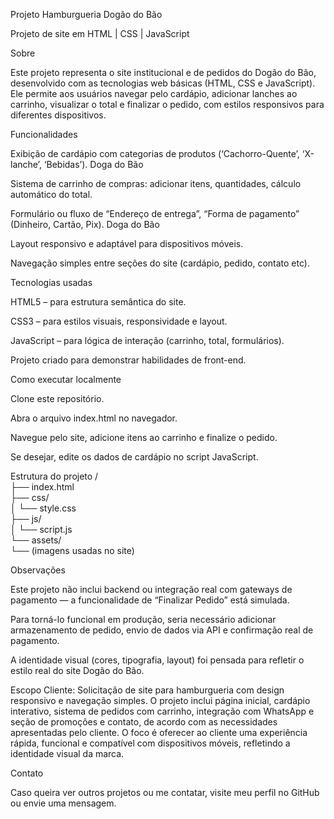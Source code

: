 Projeto Hamburgueria Dogão do Bão

Projeto de site em HTML | CSS | JavaScript

Sobre

Este projeto representa o site institucional e de pedidos do Dogão do Bão, desenvolvido com as tecnologias web básicas (HTML, CSS e JavaScript). Ele permite aos usuários navegar pelo cardápio, adicionar lanches ao carrinho, visualizar o total e finalizar o pedido, com estilos responsivos para diferentes dispositivos.

Funcionalidades

Exibição de cardápio com categorias de produtos (‘Cachorro-Quente’, ‘X-lanche’, ‘Bebidas’). 
Doga do Bão

Sistema de carrinho de compras: adicionar itens, quantidades, cálculo automático do total.

Formulário ou fluxo de “Endereço de entrega”, “Forma de pagamento” (Dinheiro, Cartão, Pix). 
Doga do Bão

Layout responsivo e adaptável para dispositivos móveis.

Navegação simples entre seções do site (cardápio, pedido, contato etc).

Tecnologias usadas

HTML5 – para estrutura semântica do site.

CSS3 – para estilos visuais, responsividade e layout.

JavaScript – para lógica de interação (carrinho, total, formulários).

Projeto criado para demonstrar habilidades de front-end.

Como executar localmente

Clone este repositório.

Abra o arquivo index.html no navegador.

Navegue pelo site, adicione itens ao carrinho e finalize o pedido.

Se desejar, edite os dados de cardápio no script JavaScript.

Estrutura do projeto
/  
├── index.html  
├── css/  
│   └── style.css  
├── js/  
│   └── script.js  
└── assets/  
    └── (imagens usadas no site)  

Observações

Este projeto não inclui backend ou integração real com gateways de pagamento — a funcionalidade de “Finalizar Pedido” está simulada.

Para torná-lo funcional em produção, seria necessário adicionar armazenamento de pedido, envio de dados via API e confirmação real de pagamento.

A identidade visual (cores, tipografia, layout) foi pensada para refletir o estilo real do site Dogão do Bão.

Escopo Cliente:
Solicitação de site para hamburgueria com design responsivo e navegação simples.
O projeto inclui página inicial, cardápio interativo, sistema de pedidos com carrinho, integração com WhatsApp e seção de promoções e contato, de acordo com as necessidades apresentadas pelo cliente.
O foco é oferecer ao cliente uma experiência rápida, funcional e compatível com dispositivos móveis, refletindo a identidade visual da marca.

Contato

Caso queira ver outros projetos ou me contatar, visite meu perfil no GitHub ou envie uma mensagem.
